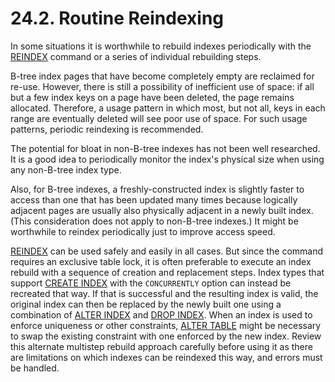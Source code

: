 # 24.2. Routine Reindexing

In some situations it is worthwhile to rebuild indexes periodically with the [REINDEX](https://www.postgresql.org/docs/current/static/sql-reindex.html) command or a series of individual rebuilding steps.

B-tree index pages that have become completely empty are reclaimed for re-use. However, there is still a possibility of inefficient use of space: if all but a few index keys on a page have been deleted, the page remains allocated. Therefore, a usage pattern in which most, but not all, keys in each range are eventually deleted will see poor use of space. For such usage patterns, periodic reindexing is recommended.

The potential for bloat in non-B-tree indexes has not been well researched. It is a good idea to periodically monitor the index's physical size when using any non-B-tree index type.

Also, for B-tree indexes, a freshly-constructed index is slightly faster to access than one that has been updated many times because logically adjacent pages are usually also physically adjacent in a newly built index. \(This consideration does not apply to non-B-tree indexes.\) It might be worthwhile to reindex periodically just to improve access speed.

[REINDEX](https://www.postgresql.org/docs/current/static/sql-reindex.html) can be used safely and easily in all cases. But since the command requires an exclusive table lock, it is often preferable to execute an index rebuild with a sequence of creation and replacement steps. Index types that support [CREATE INDEX](https://www.postgresql.org/docs/current/static/sql-createindex.html) with the `CONCURRENTLY` option can instead be recreated that way. If that is successful and the resulting index is valid, the original index can then be replaced by the newly built one using a combination of [ALTER INDEX](https://www.postgresql.org/docs/current/static/sql-alterindex.html) and [DROP INDEX](https://www.postgresql.org/docs/current/static/sql-dropindex.html). When an index is used to enforce uniqueness or other constraints, [ALTER TABLE](https://www.postgresql.org/docs/current/static/sql-altertable.html) might be necessary to swap the existing constraint with one enforced by the new index. Review this alternate multistep rebuild approach carefully before using it as there are limitations on which indexes can be reindexed this way, and errors must be handled.

